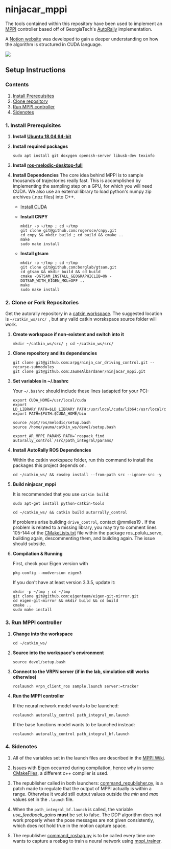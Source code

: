 # ninjacar_mppi

The tools contained within this repository have been used to implement an [MPPI](https://ieeexplore.ieee.org/document/7487277) controller based off of GeorgiaTech's [AutoRally](https://github.com/AutoRally/autorally) implementation.

A [Notion website](https://www.notion.so/MPPI-Code-Walkthrough-d6f159b261fa48db9d41d51e2ba90466) was developed to gain a deeper understanding on how the algorithm is structured in CUDA language.

![](https://github.com/JaumeAlbardaner/ninjacar_mppi/blob/master/gif/ninjacar.gif)
## Setup Instructions

### Contents

1. [Install Prerequisites](#1-install-prerequisites)
2. [Clone repository](#2-clone-or-fork-repositories)
3. [Run MPPI controller](#3-run-mppi-controller)
4. [Sidenotes](#4-sidenotes)

### 1. Install Prerequisites

1. __Install [Ubuntu 18.04 64-bit](http://www.ubuntu.com)__

2. __Install required packages__

   ```sudo apt install git doxygen openssh-server libusb-dev texinfo```

3. __Install [ros-melodic-desktop-full](https://wiki.ros.org/melodic/Installation/Ubuntu)__

4. __Install Dependencies__
    The core idea behind MPPI is to sample thousands of trajectories really fast. This is accomplished by implementing the sampling step on a GPU, for which you will need CUDA. We also use an external library to load python's numpy zip archives (.npz files) into C++.
    * [Install CUDA](https://developer.nvidia.com/cuda-downloads)

    * __Install CNPY__
        ```
        mkdir -p ~/tmp ; cd ~/tmp
        git clone git@github.com:rogersce/cnpy.git
        cd cnpy && mkdir build ; cd build && cmake ..
        make
        sudo make install
        ```

    * __Install gtsam__

        ```
        mkdir -p ~/tmp ; cd ~/tmp
        git clone git@github.com:borglab/gtsam.git
        cd gtsam && mkdir build && cd build
        cmake -DGTSAM_INSTALL_GEOGRAPHICLIB=ON -DGTSAM_WITH_EIGEN_MKL=OFF .. 
        make
        sudo make install
        ```


### 2. Clone or Fork Repositories
Get the autorally repository in a [catkin workspace](http://wiki.ros.org/catkin/workspaces). The suggested location is  `~/catkin_ws/src/ `, but any valid catkin worskspace source folder will work. 

1. __Create workspace if non-existent and switch into it__
    ```
    mkdir ~/catkin_ws/src/ ; cd ~/catkin_ws/src/
    ```
2. __Clone repository and its dependencies__
    ```
    git clone git@github.com:arpg/ninja_car_driving_control.git --recurse-submodules
    git clone git@github.com:JaumeAlbardaner/ninjacar_mppi.git
    ```
3. __Set variables in ~/.bashrc__

    Your `~/.bashrc` should include these lines (adapted for your PC):
    ```
    export CUDA_HOME=/usr/local/cuda
    export LD_LIBRARY_PATH=$LD_LIBRARY_PATH:/usr/local/cuda/lib64:/usr/local/cuda/extras/CUPTI/lib64
    export PATH=$PATH:$CUDA_HOME/bin

    source /opt/ros/melodic/setup.bash
    source /home/yauma/catkin_ws/devel/setup.bash

    export AR_MPPI_PARAMS_PATH=`rospack find autorally_control`/src/path_integral/params/
    ```

4. __Install AutoRally ROS Dependencies__
    
    Within the catkin workspace folder, run this command to install the packages this project depends on.
    ```
    cd ~/catkin_ws/ && rosdep install --from-path src --ignore-src -y
    ```
5. __Build ninjacar_mppi__
    
    It is recommended that you use `catkin build`:
    ```
    sudo apt-get install python-catkin-tools
    ```
    ```
    cd ~/catkin_ws/ && catkin build autorrally_control
    ```
    If problems arise building `drive_control`, contact @mmiles19 . If the problem is related to a missing library, you may try to comment lines 105-144 of the [CMakeLists.txt](https://github.com/arpg/ninja_car_driving_control/blob/81c7bed59b76d6b244e06053628c601160752b8e/ros_pololu_servo/CMakeLists.txt#L105-L144) file within the package ros_polulu_servo, building again, descommenting them, and building again. The issue should subside.

6. __Compilation & Running__

    First, check your Eigen version with 
    ```
    pkg-config --modversion eigen3
    ```
    If you don't have at least version 3.3.5, update it:
    ```
    mkdir -p ~/tmp ; cd ~/tmp
    git clone git@github.com:eigenteam/eigen-git-mirror.git
    cd eigen-git-mirror && mkdir build && cd build
    cmake .. 
    sudo make install
    ```

### 3. Run MPPI controller

1. __Change  into the workspace__
    ```
    cd ~/catkin_ws/
    ```
2. __Source into the workspace's environment__
    ```
    source devel/setup.bash
    ```
3. __Connect to the VRPN server (if in the lab, simulation still works otherwise)__
    ```
    roslaunch vrpn_client_ros sample.launch server:=tracker
    ```
4. __Run the MPPI controller__
    
    If the neural network model wants to be launched:
    ```
    roslaunch autorally_control path_integral_nn.launch
    ```

    If the base functions model wants to be launched instead:
    ```
    roslaunch autorally_control path_integral_bf.launch
    ```

### 4. Sidenotes

1.  All of the variables set in the launch files are described in the [MPPI Wiki](https://github.com/AutoRally/autorally/wiki/Model-Predictive-Path-Integral-Controller-(MPPI)).

2.  Issues with Eigen occurred during compilation, hence why in some [CMakeFiles](https://github.com/JaumeAlbardaner/ninjacar_mppi/blob/d24dc287ba3fdbd5cfb960ab8881d0b1f0fb6c35/autorally_control/CMakeLists.txt#L21-L22), a different c++ compiler is used.

3.  The republisher called in both launchers: [command_republisher.py](https://github.com/JaumeAlbardaner/ninjacar_mppi/blob/master/autorally_control/src/path_integral/scripts/command_republisher.py), is a patch made to regulate that the output of MPPI actually is within a range. Otherwise it would still output values outside the _min_ and _max_ values set in the `.launch` file.

4.  When the `path_integral_bf.launch` is called, the variable _use_feedback_gains_ __must__ be set to false. The DDP algorithm does not work properly when the pose messages are not given consistently, which does not hold true in the motion capture space. 

5. The republisher [command_rosbag.py](https://github.com/JaumeAlbardaner/ninjacar_mppi/blob/master/autorally_control/src/path_integral/scripts/command_rosbag.py) is to be called every time one wants to capture a rosbag to train a neural network using [mppi_trainer](https://github.com/JaumeAlbardaner/mppi_trainer).
